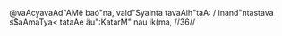 @vaAcyavaAd"AMê baó"na, vaid"Syainta tavaAih"taA: /
inand"ntastava s$aAmaTya< tataAe äu":KatarM" nau ik(ma, //36//